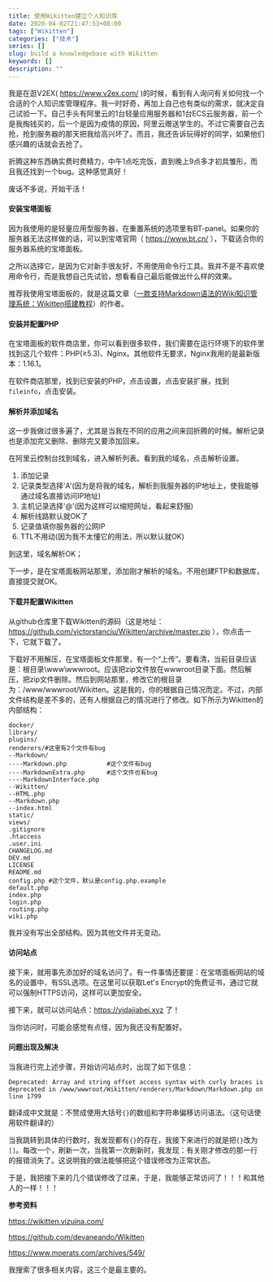 ```yaml
---
title: 使用Wikitten建立个人知识库
date: 2020-04-02T21:47:53+08:00
tags: ["Wikitten"]
categories: ["技术"]
series: []
slug: build a knowledgebase with Wikitten
keywords: []
description: ""
---
```


我是在逛V2EX( https://www.v2ex.com/ )的时候，看到有人询问有关如何找一个合适的个人知识库管理程序。我一时好奇，再加上自己也有类似的需求，就决定自己试验一下。自己手头有阿里云的1台轻量应用服务器和1台ECS云服务器，前一个是我掏钱买的，后一个是因为疫情的原因，阿里云赠送学生的。不过它需要自己去抢，抢到服务器的那天把我给高兴坏了。而且，我还告诉玩得好的同学，如果他们感兴趣的话就会去抢了。

折腾这种东西确实费时费精力，中午1点吃完饭，直到晚上9点多才初具雏形，而且我还找到一个bug。这种感觉真好！

废话不多说，开始干活！

#### 安装宝塔面板

因为我使用的是轻量应用型服务器，在重置系统的选项里有BT-panel。如果你的服务器无法这样做的话，可以到宝塔官网（ https://www.bt.cn/ ），下载适合你的服务器系统的宝塔面板。

之所以选择它，是因为它对新手很友好，不用使用命令行工具。我并不是不喜欢使用命令行，而是我想自己先试验，想看看自己最后能做出什么样的效果。

推荐我使用宝塔面板的，就是这篇文章（[一款支持Markdown语法的Wiki知识管理系统：Wikitten搭建教程](https://www.moerats.com/archives/549/)）的作者。

#### 安装并配置PHP

在宝塔面板的软件商店里，你可以看到很多软件，我们需要在运行环境下的软件里找到这几个软件：PHP($\ge$5.3)、Nginx。其他软件无要求，Nginx我用的是最新版本：1.16.1。

在软件商店那里，找到已安装的PHP，点击设置，点击安装扩展，找到`fileinfo`，点击安装。

#### 解析并添加域名

这一步我做过很多遍了，尤其是当我在不同的应用之间来回折腾的时候。解析记录也是添加完又删除、删除完又要添加回来。

在阿里云控制台找到域名，进入解析列表。看到我的域名，点击解析设置。

1. 添加记录
2. 记录类型选择'A'(因为是将我的域名，解析到我服务器的IP地址上，使我能够通过域名直接访问IP地址)
3. 主机记录选择'@'(因为这样可以缩短网址，看起来舒服)
4. 解析线路默认就OK了
5. 记录值填你服务器的公网IP
6. TTL不用动(因为我不太懂它的用法，所以默认就OK)

到这里，域名解析OK；

下一步，是在宝塔面板网站那里，添加刚才解析的域名。不用创建FTP和数据库，直接提交就OK。

#### 下载并配置Wikitten

从github仓库里下载Wikitten的源码（这是地址：https://github.com/victorstanciu/Wikitten/archive/master.zip ），你点击一下，它就下载了。

下载好不用解压，在宝塔面板文件那里，有一个“上传”。要看清，当前目录应该是：根目录\www\wwwroot。应该把zip文件放在wwwroot目录下面。然后解压，把zip文件删除。然后到网站那里，修改它的根目录为：/www/wwwroot/Wikitten。这是我的，你的根据自己情况而定。不过，内部文件结构是差不多的，还有人根据自己的情况进行了修改。如下所示为Wikitten的内部结构：

```
docker/
library/
plugins/
renderers/#这里有2个文件有bug
--Markdown/
----Markdown.php           #这个文件有bug
----MarkdownExtra.php      #这个文件也有bug
----MarkdownInterface.php
--Wikitten/
--HTML.php
--Markdown.php
--index.html
static/
views/
.gitignore
.htaccess
.user.ini
CHANGELOG.md
DEV.md
LICENSE
README.md
config.php #这个文件，默认是config.php.example
default.php
index.php
login.php
routing.php
wiki.php
```

我并没有写出全部结构。因为其他文件并无变动。

#### 访问站点

接下来，就用事先添加好的域名访问了。有一件事情还要提：在宝塔面板网站的域名的设置中，有SSL选项。在这里可以获取Let's Encrypt的免费证书，通过它就可以强制HTTPS访问，这样可以更加安全。

接下来，就可以访问站点：https://yidajiabei.xyz 了！

当你访问时，可能会感觉有点怪，因为我还没有配置好。

#### 问题出现及解决

当我进行完上述步骤，开始访问站点时，出现了如下信息：

```
Deprecated: Array and string offset access syntax with curly braces is deprecated in /www/wwwroot/Wikitten/renderers/Markdown/Markdown.php on line 1799
```

翻译成中文就是：不赞成使用大括号`{}`的数组和字符串偏移访问语法。（这句话使用软件翻译的）

当我跳转到具体的行数时，我发现都有`{}`的存在，我接下来进行的就是把`{}`改为`[]`。每改一个，刷新一次，当我第一次刷新时，我发现：有关刚才修改的那一行的报错消失了。这说明我的做法能够把这个错误修改为正常状态。

于是，我把接下来的几个错误修改了过来，于是，我能够正常访问了！！！和其他人的一样！！！

**参考资料**

https://wikitten.vizuina.com/

https://github.com/devaneando/Wikitten

https://www.moerats.com/archives/549/

我搜索了很多相关内容，这三个是最主要的。